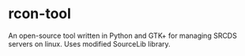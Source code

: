 rcon-tool
=========

An open-source tool written in Python and GTK+ for managing SRCDS servers on linux. Uses modified SourceLib library.